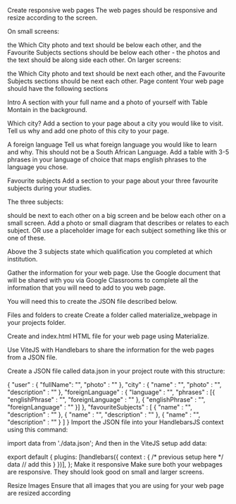 Create responsive web pages
The web pages should be responsive and resize according to the screen.

On small screens:

the Which City photo and text should be below each other,
and the Favourite Subjects sections should be below each other - the photos and the text should be along side each other.
On larger screens:

the Which City photo and text should be next each other,
and the Favourite Subjects sections should be next each other.
Page content
Your web page should have the following sections

Intro
A section with your full name and a photo of yourself with Table Montain in the background.

Which city?
Add a section to your page about a city you would like to visit. Tell us why and add one photo of this city to your page.

A foreign language
Tell us what foreign language you would like to learn and why. This should not be a South African Language. Add a table with 3-5 phrases in your language of choice that maps english phrases to the language you chose.

Favourite subjects
Add a section to your page about your three favourite subjects during your studies.

The three subjects:

should be next to each other on a big screen
and be below each other on a small screen.
Add a photo or small diagram that describes or relates to each subject. OR use a placeholder image for each subject something like this or one of these.

Above the 3 subjects state which qualification you completed at which institution.

Gather the information for your web page.
Use the Google document that will be shared with you via Google Classrooms to complete all the information that you will need to add to you web page.

You will need this to create the JSON file described below.

Files and folders to create
Create a folder called materialize_webpage in your projects folder.

Create and index.html HTML file for your web page using Materialize.

Use ViteJS with Handlebars to share the information for the web pages from a JSON file.

Create a JSON file called data.json in your project route with this structure:

{
    "user" : {
        "fullName": "",
        "photo" : ""
    },
    "city" : {
        "name" : "",
        "photo" : "",
        "description" : ""
    },
    "foreignLanguage" : {
        "language" : "",
        "phrases" : [{
            "englishPhrase" : "",
            "foreignLanguage" : ""
        },
        {
            "englishPhrase" : "",
            "foreignLanguage" : ""
        }]
    },
    "favouriteSubjects" : [
        {
            "name" : "",
            "description" : ""
        },
        {
            "name" : "",
            "description" : ""
        },
        {
            "name" : "",
            "description" : ""
        }
    ]
}
Import the JSON file into your HandlebarsJS context using this command:

import data from './data.json';
And then in the ViteJS setup add data:

export default {
  plugins: [handlebars({
    context : {
        /*
        previous setup here
        */
        data   // add this
    }
  })],
};
Make it responsive
Make sure both your webpages are responsive. They should look good on small and larger screens.

Resize Images
Ensure that all images that you are using for your web page are resized according
